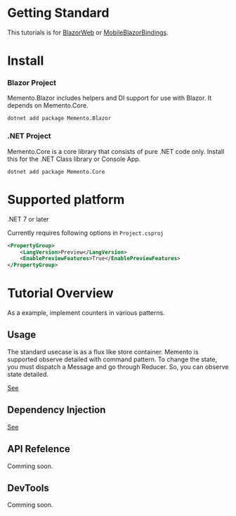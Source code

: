 # Getting Standard

This tutorials is for [BlazorWeb](https://docs.microsoft.com/ja-jp/aspnet/core/blazor/?view=aspnetcore-6.0) or [MobileBlazorBindings](https://github.com/dotnet/MobileBlazorBindings).

# Install

### Blazor Project

Memento.Blazor includes helpers and DI support for use with Blazor.
It depends on Memento.Core.

```
dotnet add package Memento.Blazor
```

### .NET Project

Memento.Core is a core library that consists of pure .NET code only.
Install this for the .NET Class library or Console App.

```
dotnet add package Memento.Core
```

# Supported platform

.NET 7 or later

Currently requires following options in ```Project.csproj```

```xml
<PropertyGroup>
    <LangVersion>Preview</LangVersion>
    <EnablePreviewFeatures>True</EnablePreviewFeatures>
</PropertyGroup>
```

# Tutorial Overview

As a example, implement counters in various patterns.

## Usage

The standard usecase is as a flux like store container.
Memento is supported observe detailed with command pattern.
To change the state, you must dispatch a Message and go through Reducer.
So, you can observe state detailed.

[See](./Flux.md)

## Dependency Injection

[See](./DependencyInjection.md)

## API Refelence

Comming soon.

## DevTools

Comming soon.
